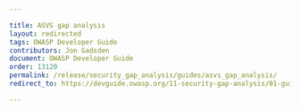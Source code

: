 ```yaml
---

title: ASVS gap analysis
layout: redirected
tags: OWASP Developer Guide
contributors: Jon Gadsden
document: OWASP Developer Guide
order: 13120
permalink: /release/security_gap_analysis/guides/asvs_gap_analysis/
redirect_to: https://devguide.owasp.org/11-security-gap-analysis/01-guides/02-asvs/

---
```

